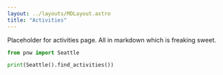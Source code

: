 ```yaml
---
layout: ../layouts/MDLayout.astro
title: "Activities"
---
```


Placeholder for activities page. All in markdown which is freaking sweet.
```python
from pnw import Seattle

print(Seattle().find_activities())
```

